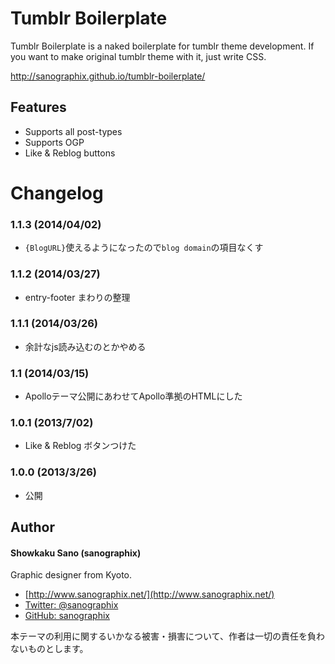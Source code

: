 # Tumblr Boilerplate

Tumblr Boilerplate is a naked boilerplate for tumblr theme development. If you want to make original tumblr theme with it, just write CSS.

<http://sanographix.github.io/tumblr-boilerplate/>

## Features

* Supports all post-types
* Supports OGP
* Like & Reblog buttons

# Changelog

### 1.1.3 (2014/04/02)

* `{BlogURL}`使えるようになったので`blog domain`の項目なくす

### 1.1.2 (2014/03/27)

* entry-footer まわりの整理

### 1.1.1 (2014/03/26)

* 余計なjs読み込むのとかやめる

### 1.1 (2014/03/15)

* Apolloテーマ公開にあわせてApollo準拠のHTMLにした

### 1.0.1 (2013/7/02)

* Like & Reblog ボタンつけた

### 1.0.0 (2013/3/26)

* 公開

## Author

#### Showkaku Sano (sanographix)

Graphic designer from Kyoto.

* [http://www.sanographix.net/](http://www.sanographix.net/)
* [Twitter: @sanographix](https://twitter.com/sanographix)
* [GitHub: sanographix](https://github.com/sanographix)

本テーマの利用に関するいかなる被害・損害について、作者は一切の責任を負わないものとします。
